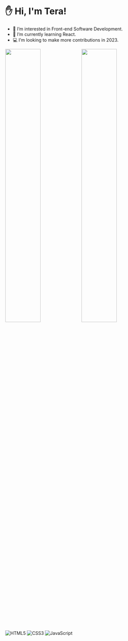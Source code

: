 # :hand: Hi, I'm Tera!

- 👀 I’m interested in Front-end Software Development.
- 🧠 I’m currently learning React.
- :computer: I’m looking to make more contributions in 2023.
<!-- :email: Reach out to me via <a href="https://www.youtube.com/channel/UC6u-qjq4vbT-09ZhmKwKqfg">youtube</a> , my <a href="https://technicallyjusttalking.com/"> website</a> , or the contact page of my <a href="https://terabanks.github.io/">portfolio</a>. -->

<img align="left" width="47%" src="https://github-readme-stats.vercel.app/api?username=terabanks&show_icons=true&theme=radical">

<img align="left" width="47%" src="https://github-readme-stats.vercel.app/api/top-langs/?username=terabanks&layout=compact">

![HTML5](https://img.shields.io/badge/html5-%23E34F26.svg?style=for-the-badge&logo=html5&logoColor=white)
![CSS3](https://img.shields.io/badge/css3-%231572B6.svg?style=for-the-badge&logo=css3&logoColor=white)
![JavaScript](https://img.shields.io/badge/javascript-%23323330.svg?style=for-the-badge&logo=javascript&logoColor=%23F7DF1E)

<!--### :page_with_curl: My Blog Posts-->
<!-- BLOG-POST-LIST:START -->
<!-- [JavaScript Array Methods | forEach&lpar;&rpar;](https://technicallyjusttalking.com/javascript-array-methods-foreach/)
- [JavaScript Array Methods | findIndex&lpar;&rpar;](https://technicallyjusttalking.com/javascript-array-methods-findindex/)
- [JavaScript Array Methods | find&lpar;&rpar;](https://technicallyjusttalking.com/javascript-array-methods-find/)
- [JavaScript Array Methods | filter&lpar;&rpar;](https://technicallyjusttalking.com/javascript-array-methods-filter/)
- [JavaScript Array Method | splice&lpar;&rpar;](https://technicallyjusttalking.com/javascript-array-method-splice/)-->
<!-- BLOG-POST-LIST:END -->

<!--### :tv: My Videos-->
<!-- YOUTUBE-VIDEO-LIST:START -->
<!-- YOUTUBE-VIDEO-LIST:END -->
